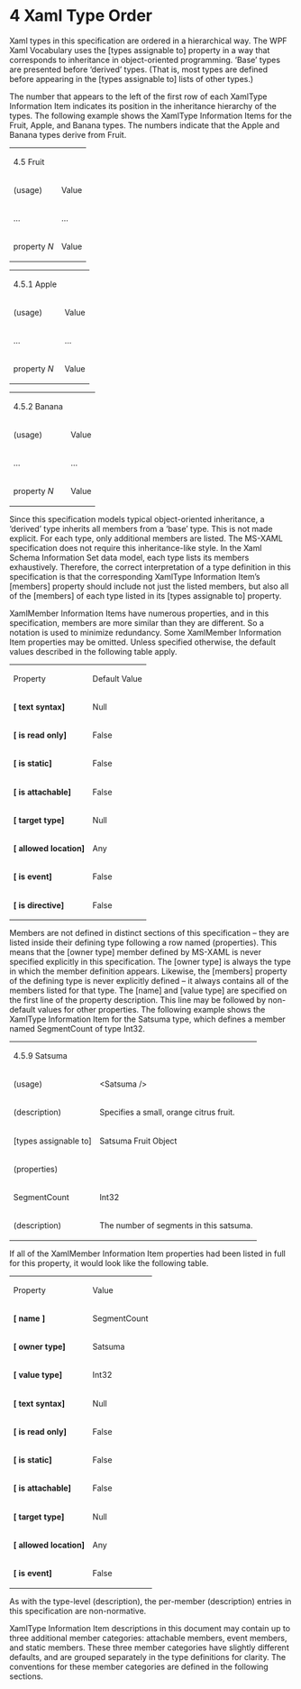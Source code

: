 <html dir="LTR" xmlns:mshelp="http://msdn.microsoft.com/mshelp" xmlns:ddue="http://ddue.schemas.microsoft.com/authoring/2003/5" xmlns:xlink="http://www.w3.org/1999/xlink" xmlns:tool="http://www.microsoft.com/tooltip"><body><input type="hidden" id="userDataCache" class="userDataStyle"><input type="hidden" id="hiddenScrollOffset"><img id="dropDownImage" style="display:none; height:0; width:0;" src="../local/drpdown.gif"><img id="dropDownHoverImage" style="display:none; height:0; width:0;" src="../local/drpdown_orange.gif"><img id="collapseImage" style="display:none; height:0; width:0;" src="../local/collapse.gif"><img id="expandImage" style="display:none; height:0; width:0;" src="../local/exp.gif"><img id="collapseAllImage" style="display:none; height:0; width:0;" src="../local/collall.gif"><img id="expandAllImage" style="display:none; height:0; width:0;" src="../local/expall.gif"><img id="copyImage" style="display:none; height:0; width:0;" src="../local/copycode.gif"><img id="copyHoverImage" style="display:none; height:0; width:0;" src="../local/copycodeHighlight.gif"><div id="header"><h1 class="heading">4 Xaml Type Order</h1></div><div id="mainSection"><div id="mainBody"><div id="allHistory" class="saveHistory" onsave="saveAll()" onload="loadAll()"></div>
			<div id="sectionSection0" class="section" name="collapseableSection"><content xmlns="http://ddue.schemas.microsoft.com/authoring/2003/5" xmlns:wsd="http://wsdev.schemas.microsoft.com/authoring/2008/2" xmlns:msxsl="urn:schemas-microsoft-com:xslt" xmlns:script="urn:script" xmlns:build="urn:build">
				</content></div><div id="sectionSection1" class="section" name="collapseableSection"><content xmlns="http://ddue.schemas.microsoft.com/authoring/2003/5" xmlns:wsd="http://wsdev.schemas.microsoft.com/authoring/2008/2" xmlns:msxsl="urn:schemas-microsoft-com:xslt" xmlns:script="urn:script" xmlns:build="urn:build">
					<p xmlns="">Xaml types in this specification are ordered in a hierarchical way. The WPF Xaml Vocabulary uses the [types assignable to] property in a way that corresponds to inheritance in object-oriented programming. ‘Base’ types are presented before ‘derived’ types. (That is, most types are defined before appearing in the [types assignable to] lists of other types.)</p>
					<p xmlns="">The number that appears to the left of the first row of each XamlType Information Item indicates its position in the inheritance hierarchy of the types. The following example shows the XamlType Information Items for the Fruit, Apple, and Banana types. The numbers indicate that the Apple and Banana types derive from Fruit.</p>
					<p xmlns=""><b></b></p><table class="ProtocolAuthoredTable" xmlns=""><tr>
								<td id="ShadedCell">
									<p>4.5 Fruit</p>
								</td>
								<td id="ShadedCell">
									<p>
									</p>
								</td>
							</tr><tr>
							<td>
								<p>(usage)</p>
							</td>
							<td>
								<p>Value</p>
							</td>
						</tr><tr>
							<td>
								<p>…</p>
							</td>
							<td>
								<p>…</p>
							</td>
						</tr><tr>
							<td>
								<p>property <i>N</i></p>
							</td>
							<td>
								<p>Value</p>
							</td>
						</tr></table>
					<p xmlns=""><b></b></p><table class="ProtocolAuthoredTable" xmlns=""><tr>
								<td id="ShadedCell">
									<p>4.5.1 Apple</p>
								</td>
								<td id="ShadedCell">
									<p>
									</p>
								</td>
							</tr><tr>
							<td>
								<p>(usage)</p>
							</td>
							<td>
								<p>Value</p>
							</td>
						</tr><tr>
							<td>
								<p>…</p>
							</td>
							<td>
								<p>…</p>
							</td>
						</tr><tr>
							<td>
								<p>property <i>N</i></p>
							</td>
							<td>
								<p>Value</p>
							</td>
						</tr></table>
					<p xmlns=""><b></b></p><table class="ProtocolAuthoredTable" xmlns=""><tr>
								<td id="ShadedCell">
									<p>4.5.2 Banana</p>
								</td>
								<td id="ShadedCell">
									<p>
									</p>
								</td>
							</tr><tr>
							<td>
								<p>(usage)</p>
							</td>
							<td>
								<p>Value</p>
							</td>
						</tr><tr>
							<td>
								<p>…</p>
							</td>
							<td>
								<p>…</p>
							</td>
						</tr><tr>
							<td>
								<p>property <i>N</i></p>
							</td>
							<td>
								<p>Value</p>
							</td>
						</tr></table>
					<p xmlns="">Since this specification models typical object-oriented inheritance, a ‘derived’ type inherits all members from a ‘base’ type. This is not made explicit. For each type, only additional members are listed. The MS-XAML specification does not require this inheritance-like style. In the Xaml Schema Information Set data model, each type lists its members exhaustively. Therefore, the correct interpretation of a type definition in this specification is that the corresponding XamlType Information Item’s [members] property should include not just the listed members, but also all of the [members] of each type listed in its [types assignable to] property.</p>
					<p xmlns="">XamlMember Information Items have numerous properties, and in this specification, members are more similar than they are different. So a notation is used to minimize redundancy. Some XamlMember Information Item properties may be omitted. Unless specified otherwise, the default values described in the following table apply.</p>
					<p xmlns=""><b></b></p><table class="ProtocolAuthoredTable" xmlns=""><tr>
								<td id="ShadedCell">
									<p>Property</p>
								</td>
								<td id="ShadedCell">
									<p>Default Value</p>
								</td>
							</tr><tr>
							<td>
								<p>
									<b>[</b>
									<b>text</b> <b>syntax</b><b>]</b></p>
							</td>
							<td>
								<p>Null</p>
							</td>
						</tr><tr>
							<td>
								<p>
									<b>[</b>
									<b>is</b> <b>read</b> <b>only</b><b>]</b></p>
							</td>
							<td>
								<p>False</p>
							</td>
						</tr><tr>
							<td>
								<p>
									<b>[</b>
									<b>is</b> <b>static</b><b>]</b></p>
							</td>
							<td>
								<p>False</p>
							</td>
						</tr><tr>
							<td>
								<p>
									<b>[</b>
									<b>is</b> <b>attachable</b><b>]</b></p>
							</td>
							<td>
								<p>False</p>
							</td>
						</tr><tr>
							<td>
								<p>
									<b>[</b>
									<b>target</b> <b>type</b><b>]</b></p>
							</td>
							<td>
								<p>Null </p>
							</td>
						</tr><tr>
							<td>
								<p>
									<b>[</b>
									<b>allowed</b> <b>location</b><b>]</b></p>
							</td>
							<td>
								<p>Any</p>
							</td>
						</tr><tr>
							<td>
								<p>
									<b>[</b>
									<b>is</b> <b>event</b><b>]</b></p>
							</td>
							<td>
								<p>False</p>
							</td>
						</tr><tr>
							<td>
								<p>
									<b>[</b>
									<b>is</b> <b>directive</b><b>]</b></p>
							</td>
							<td>
								<p>False</p>
							</td>
						</tr></table>
					<p xmlns="">Members are not defined in distinct sections of this specification – they are listed inside their defining type following a row named (properties). This means that the [owner type] member defined by MS-XAML is never specified explicitly in this specification. The [owner type] is always the type in which the member definition appears. Likewise, the [members] property of the defining type is never explicitly defined – it always contains all of the members listed for that type. The [name] and [value type] are specified on the first line of the property description. This line may be followed by non-default values for other properties. The following example shows the XamlType Information Item for the Satsuma type, which defines a member named SegmentCount of type Int32.</p>
					<p xmlns=""><b></b></p><table class="ProtocolAuthoredTable" xmlns=""><tr>
								<td id="ShadedCell">
									<p>4.5.9 Satsuma</p>
								</td>
								<td id="ShadedCell">
									<p>
									</p>
								</td>
							</tr><tr>
							<td>
								<p>(usage)</p>
							</td>
							<td>
								<p>&lt;Satsuma /&gt;</p>
							</td>
						</tr><tr>
							<td>
								<p>(description)</p>
							</td>
							<td>
								<p>Specifies a small, orange citrus fruit.</p>
							</td>
						</tr><tr>
							<td>
								<p>[types assignable to]</p>
							</td>
							<td>
								<p>Satsuma Fruit Object</p>
							</td>
						</tr><tr>
							<td>
								<p>(properties)</p>
							</td>
							<td>
							</td>
						</tr><tr>
							<td>
								<p>SegmentCount</p>
							</td>
							<td>
								<p>Int32</p>
							</td>
						</tr><tr>
							<td>
								<p>(description)</p>
							</td>
							<td>
								<p>The number of segments in this satsuma.</p>
							</td>
						</tr></table>
					<p xmlns="">If all of the XamlMember Information Item properties had been listed in full for this property, it would look like the following table.</p>
					<p xmlns=""><b></b></p><table class="ProtocolAuthoredTable" xmlns=""><tr>
								<td id="ShadedCell">
									<p>Property</p>
								</td>
								<td id="ShadedCell">
									<p>Value</p>
								</td>
							</tr><tr>
							<td>
								<p>
									<b>[</b>
									<b>name</b>
									<b>]</b>
								</p>
							</td>
							<td>
								<p>SegmentCount</p>
							</td>
						</tr><tr>
							<td>
								<p>
									<b>[</b>
									<b>owner</b> <b>type</b><b>]</b></p>
							</td>
							<td>
								<p>Satsuma</p>
							</td>
						</tr><tr>
							<td>
								<p>
									<b>[</b>
									<b>value</b> <b>type</b><b>]</b></p>
							</td>
							<td>
								<p>Int32</p>
							</td>
						</tr><tr>
							<td>
								<p>
									<b>[</b>
									<b>text</b> <b>syntax</b><b>]</b></p>
							</td>
							<td>
								<p>Null</p>
							</td>
						</tr><tr>
							<td>
								<p>
									<b>[</b>
									<b>is</b> <b>read</b> <b>only</b><b>]</b></p>
							</td>
							<td>
								<p>False</p>
							</td>
						</tr><tr>
							<td>
								<p>
									<b>[</b>
									<b>is</b> <b>static</b><b>]</b></p>
							</td>
							<td>
								<p>False</p>
							</td>
						</tr><tr>
							<td>
								<p>
									<b>[</b>
									<b>is</b> <b>attachable</b><b>]</b></p>
							</td>
							<td>
								<p>False</p>
							</td>
						</tr><tr>
							<td>
								<p>
									<b>[</b>
									<b>target</b> <b>type</b><b>]</b></p>
							</td>
							<td>
								<p>Null</p>
							</td>
						</tr><tr>
							<td>
								<p>
									<b>[</b>
									<b>allowed</b> <b>location</b><b>]</b></p>
							</td>
							<td>
								<p>Any</p>
							</td>
						</tr><tr>
							<td>
								<p>
									<b>[</b>
									<b>is</b> <b>event</b><b>]</b></p>
							</td>
							<td>
								<p>False</p>
							</td>
						</tr></table>
					<p xmlns="">As with the type-level (description), the per-member (description) entries in this specification are non-normative.</p>
					<p xmlns="">XamlType Information Item descriptions in this document may contain up to three additional member categories: attachable members, event members, and static members. These three member categories have slightly different defaults, and are grouped separately in the type definitions for clarity. The conventions for these member categories are defined in the following sections.</p>
				</content></div><!--[if gte IE 5]>
			<tool:tip element="languageFilterToolTip" avoidmouse="false"/>
		<![endif]--></div><a name="feedback"></a><span></span></div></body></html>